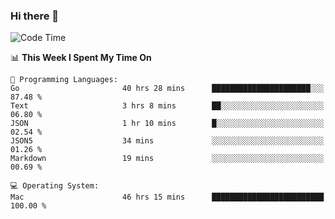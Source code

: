 ### Hi there 👋

<!--
**CrazyCollin/crazycollin** is a ✨ _special_ ✨ repository because its `README.md` (this file) appears on your GitHub profile.

Here are some ideas to get you started:

- 🔭 I’m currently working on ...
- 🌱 I’m currently learning ...
- 👯 I’m looking to collaborate on ...
- 🤔 I’m looking for help with ...
- 💬 Ask me about ...
- 📫 How to reach me: ...
- 😄 Pronouns: ...
- ⚡ Fun fact: ...
-->

<!--START_SECTION:waka-->
![Code Time](http://img.shields.io/badge/Code%20Time-5%2C379%20hrs%2050%20mins-blue)

📊 **This Week I Spent My Time On** 

```text
💬 Programming Languages: 
Go                       40 hrs 28 mins      ██████████████████████░░░   87.48 % 
Text                     3 hrs 8 mins        ██░░░░░░░░░░░░░░░░░░░░░░░   06.80 % 
JSON                     1 hr 10 mins        █░░░░░░░░░░░░░░░░░░░░░░░░   02.54 % 
JSON5                    34 mins             ░░░░░░░░░░░░░░░░░░░░░░░░░   01.26 % 
Markdown                 19 mins             ░░░░░░░░░░░░░░░░░░░░░░░░░   00.69 % 

💻 Operating System: 
Mac                      46 hrs 15 mins      █████████████████████████   100.00 % 
```


<!--END_SECTION:waka-->
